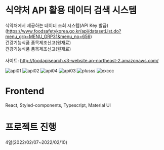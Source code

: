 # 식약처 API 활용 데이터 검색 시스템
식약처에서 제공하는 데이터 조회 시스템(API Key 발급)<br>
(https://www.foodsafetykorea.go.kr/api/datasetList.do?menu_grp=MENU_GRP31&menu_no=656)
<br />
건강기능식품 품목제조신고(원재료)<br/>
건강기능식품 품목제조신고(원재료)<br/>
<br/>
사이트: http://foodapisearch.s3-website.ap-northeast-2.amazonaws.com/

![api01](https://user-images.githubusercontent.com/86334732/152930255-bc406d09-11b8-43a0-be8c-e121e69f4a91.png)
![api02](https://user-images.githubusercontent.com/86334732/152930262-255da04d-3bc6-4fa6-90bb-fabed1068774.png)
![api04](https://user-images.githubusercontent.com/86334732/152930353-9c157b8a-79dc-41aa-ba30-c7c5fead0dac.png)
![api03](https://user-images.githubusercontent.com/86334732/152930271-e2b3c817-a502-4632-9ee3-e1d4de00c403.png)
![plusss](https://user-images.githubusercontent.com/86334732/153351433-23c135c8-ee3a-4b53-a597-dea35d803638.png)
![exccc](https://user-images.githubusercontent.com/86334732/153351441-251ecc11-33c9-44fa-abce-047e5f59a1d0.png)

# Frontend 
<span>React, Styled-components, Typescript, Material UI</span>

# 프로젝트 진행
4일(2022/02/07~2022/02/10)
